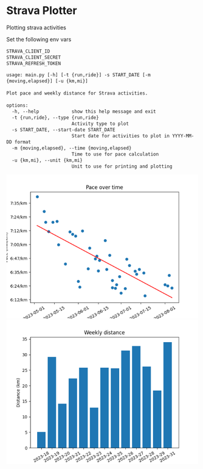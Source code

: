 # Strava Plotter

Plotting strava activities

Set the following env vars
```
STRAVA_CLIENT_ID
STRAVA_CLIENT_SECRET
STRAVA_REFRESH_TOKEN
```

```
usage: main.py [-h] [-t {run,ride}] -s START_DATE [-m {moving,elapsed}] [-u {km,mi}]

Plot pace and weekly distance for Strava activities.

options:
  -h, --help            show this help message and exit
  -t {run,ride}, --type {run,ride}
                        Activity type to plot
  -s START_DATE, --start-date START_DATE
                        Start date for activities to plot in YYYY-MM-DD format
  -m {moving,elapsed}, --time {moving,elapsed}
                        Time to use for pace calculation
  -u {km,mi}, --unit {km,mi}
                        Unit to use for printing and plotting
```

![pace](/assets/pace_over_time.png?raw=true "Pace Over Time")
![weekly_distance](/assets/weekly_distance.png?raw=true "Weekly Distance")
